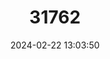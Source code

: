 ---
title: "31762"
category: "Hopea nervosa"
draft: false
date: 2024-02-22 13:03:50
languages:
  Undetermined: ["Gagil", "Merawan"]
  Malay: ["Luis jangkang", "Selangan jangkang"]
---